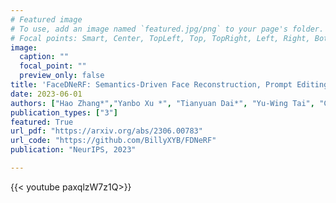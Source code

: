 ```yaml
---
# Featured image
# To use, add an image named `featured.jpg/png` to your page's folder.
# Focal points: Smart, Center, TopLeft, Top, TopRight, Left, Right, BottomLeft, Bottom, BottomRight.
image:
  caption: ""
  focal_point: ""
  preview_only: false
title: 'FaceDNeRF: Semantics-Driven Face Reconstruction, Prompt Editing and Relighting with Diffusion Models'
date: 2023-06-01
authors: ["Hao Zhang*","Yanbo Xu *", "Tianyuan Dai*", "Yu-Wing Tai", "Chi-Keung Tang"]
publication_types: ["3"]
featured: True
url_pdf: "https://arxiv.org/abs/2306.00783"
url_code: "https://github.com/BillyXYB/FDNeRF"
publication: "NeurIPS, 2023"

---
```

{{< youtube paxqlzW7z1Q>}}
